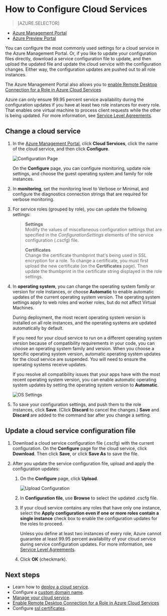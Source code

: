 <properties 
	pageTitle="How to configure a cloud service | Windows Azure" 
	description="Learn how to configure cloud services in Azure. Learn to update the cloud service configuration and configure remote access to role instances." 
	services="cloud-services" 
	documentationCenter="" 
	authors="Thraka" 
	manager="timlt" 
	editor=""/>

<tags 
	ms.service="cloud-services" 
	ms.date="09/22/2015"
	wacn.date=""/>




# How to Configure Cloud Services

> [AZURE.SELECTOR]
- [Azure Management Portal](/documentation/articles/cloud-services-how-to-configure)
- [Azure Preview Portal](/documentation/articles/cloud-services-how-to-configure-portal)

You can configure the most commonly used settings for a cloud service in the Azure Management Portal. Or, if you like to update your configuration files directly, download a service configuration file to update, and then upload the updated file and update the cloud service with the configuration changes. Either way, the configuration updates are pushed out to all role instances.

The Azure Management Portal also allows you to [enable Remote Desktop Connection for a Role in Azure Cloud Services](/documentation/articles/cloud-services-role-enable-remote-desktop)

Azure can only ensure 99.95 percent service availability during the configuration updates if you have at least two role instances for every role. That enables one virtual machine to process client requests while the other is being updated. For more information, see [Service Level Agreements](http://azure.microsoft.com/support/legal/sla/).

## Change a cloud service

1. In the [Azure Management Portal](http://manage.windowsazure.cn/), click **Cloud Services**, click the name of the cloud service, and then click **Configure**.

    ![Configuration Page](./media/cloud-services-how-to-configure/CloudServices_ConfigurePage1.png)
    
    On the **Configure** page, you can configure monitoring, update role settings, and choose the guest operating system and family for role instances. 

2. In **monitoring**, set the monitoring level to Verbose or Minimal, and configure the diagnostics connection strings that are required for verbose monitoring.

3. For service roles (grouped by role), you can update the following settings:
    
    >**Settings**  
    >Modify the values of miscellaneous configuration settings that are specified in the *ConfigurationSettings* elements of the service configuration (.cscfg) file.
    >
    >**Certificates**  
    >Change the certificate thumbprint that's being used in SSL encryption for a role. To change a certificate, you must first upload the new certificate (on the **Certificates** page). Then update the thumbprint in the certificate string displayed in the role settings.

4. In **operating system**, you can change the operating system family or version for role instances, or choose **Automatic** to enable automatic updates of the current operating system version. The operating system settings apply to web roles and worker roles, but do not affect Virtual Machines.

    During deployment, the most recent operating system version is installed on all role instances, and the operating systems are updated automatically by default. 
    
    If you need for your cloud service to run on a different operating system version because of compatibility requirements in your code, you can choose an operating system family and version. When you choose a specific operating system version, automatic operating system updates for the cloud service are suspended. You will need to ensure the operating systems receive updates.
    
    If you resolve all compatibility issues that your apps have with the most recent operating system version, you can enable automatic operating system updates by setting the operating system version to **Automatic**. 
    
    ![OS Settings](./media/cloud-services-how-to-configure/CloudServices_ConfigurePage_OSSettings.png)

5. To save your configuration settings, and push them to the role instances, click **Save**. (Click **Discard** to cancel the changes.) **Save** and **Discard** are added to the command bar after you change a setting.

## Update a cloud service configuration file

1. Download a cloud service configuration file (.cscfg) with the current configuration. On the **Configure** page for the cloud service, click **Download**. Then click **Save**, or click **Save As** to save the file.

2. After you update the service configuration file, upload and apply the configuration updates:

    1. On the **Configure** page, click **Upload**.
    
        ![Upload Configuration](./media/cloud-services-how-to-configure/CloudServices_UploadConfigFile.png)
    
    2. In **Configuration file**, use **Browse** to select the updated .cscfg file.
    
    3. If your cloud service contains any roles that have only one instance, select the **Apply configuration even if one or more roles contain a single instance** check box to enable the configuration updates for the roles to proceed.
    
        Unless you define at least two instances of every role, Azure cannot guarantee at least 99.95 percent availability of your cloud service during service configuration updates. For more information, see [Service Level Agreements](http://azure.microsoft.com/support/legal/sla/).
    
    4. Click **OK** (checkmark). 


## Next steps

* Learn how to [deploy a cloud service](/documentation/articles/cloud-services-how-to-create-deploy).
* Configure a [custom domain name](/documentation/articles/cloud-services-custom-domain-name).
* [Manage your cloud service](/documentation/articles/cloud-services-how-to-manage).
* [Enable Remote Desktop Connection for a Role in Azure Cloud Services](/documentation/articles/cloud-services-role-enable-remote-desktop)
* Configure [ssl certificates](/documentation/articles/cloud-services-configure-ssl-certificate).
